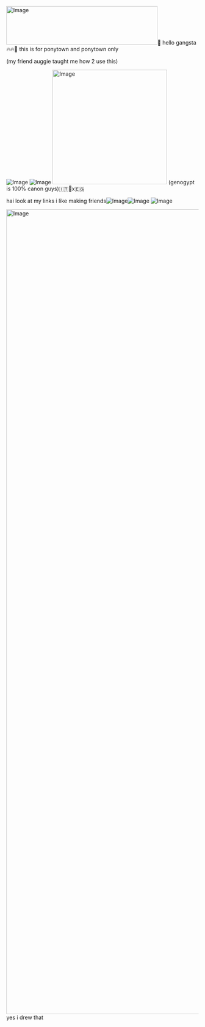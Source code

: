 <img width="396" height="101" alt="Image" src="https://github.com/user-attachments/assets/e9e15883-8cf1-4695-8e8a-2faa944c6afb" />🍻 hello gangsta🔥🔥👅 this is for ponytown and ponytown only 

(my friend auggie taught me how 2 use this)

![Image](https://github.com/user-attachments/assets/bab654fb-f5ae-4039-b270-e2b4e264559a) ![Image](https://github.com/user-attachments/assets/3bbfd820-b7c9-469e-b05a-dce16bacc432) <img width="300" height="300" alt="Image" src="https://github.com/user-attachments/assets/0f78bca5-1385-40ee-9447-387a5993ea37" /> (genogypt is 100% canon guys)🇮🇹🏴󠁧󠁢󠁥󠁮󠁧󠁿x🇪🇬


hai look at my links i like making friends![Image](https://github.com/user-attachments/assets/693ee5a1-6a0f-42b5-a3cf-eaa75dedb988)![Image](https://github.com/user-attachments/assets/af709a1b-69c1-4e53-8f06-32e3e077fe2f)
![Image](https://github.com/user-attachments/assets/1311500f-0387-45c3-a5d8-c9e14a536612)

<img width="1108" height="2110" alt="Image" src="https://github.com/user-attachments/assets/af67535d-a6de-47e2-bfca-d9456029ea83" /> 
yes i drew that

